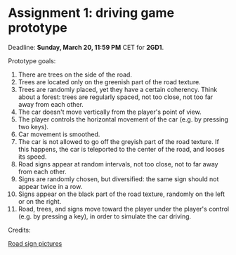 # Assignment 1: driving game prototype

Deadline: **Sunday, March 20, 11:59 PM** CET for **2GD1**.

Prototype goals:

1. There are trees on the side of the road.
2. Trees are located only on the greenish part of the road texture.
3. Trees are randomly placed, yet they have a certain coherency. Think about a forest: trees are regularly spaced, not too close, not too far away from each other.
4. The car doesn't move vertically from the player's point of view.
5. The player controls the horizontal movement of the car (e.g. by pressing two keys).
6. Car movement is smoothed.
7. The car is not allowed to go off the greyish part of the road texture. If this happens, the car is teleported to the center of the road, and looses its speed.
8. Road signs appear at random intervals, not too close, not to far away from each other.
9. Signs are randomly chosen, but diversified: the same sign should not appear twice in a row.
10. Signs appear on the black part of the road texture, randomly on the left or on the right.
11. Road, trees, and signs move toward the player under the player's control (e.g. by pressing a key), in order to simulate the car driving.

Credits:

[Road sign pictures](https://www.gov.uk/guidance/the-highway-code/traffic-signs)
